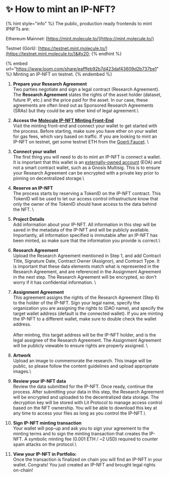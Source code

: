 # ✨ How to mint an IP-NFT?

{% hint style="info" %}
The public, production ready frontends to mint IPNFTs are:

Ethereum Mainnet: [https://mint.molecule.to/](https://mint.molecule.to/)

Testnet (Görli): [https://testnet.mint.molecule.to/](https://testnet.mint.molecule.to/)&#x20;
{% endhint %}



{% embed url="https://www.loom.com/share/eafffeb92b7d423daf43609d2b737be1" %}
Minting an IP-NFT on testnet.
{% endembed %}

1. **Prepare your Research Agreement** \
   Two parties negotiate and sign a legal contract (Research Agreement). The **Research Agreement** states the rights of the asset holder (dataset, future IP, etc.) and the price paid for the asset. In our case, these agreements are often lined out as Sponsored Research Agreements (SRAs) but they could be any other kind of legal agreement.\

2. **Access the** [**Molecule IP-NFT Minting Front-End**](https://mint.molecule.to) \
   Visit the minting front-end and connect your wallet to get started with the process. Before starting, make sure you have ether on your wallet for gas fees, which vary based on traffic. If you are looking to mint an IP-NFT on testnet, get some testnet ETH from the [Goerli Faucet](https://goerlifaucet.com/).  \

3. **Connect your wallet**\
   The first thing you will need to do to mint an IP-NFT is connect a wallet. It is important that this wallet is an [externally-owned account](https://ethereum.org/en/developers/docs/accounts/) (EOA) and not a smart contract wallet, such as a Gnosis Multisig. This is to ensure your Research Agreement can be encrypted with a private key prior to pinning on decentralized storage.\

4. **Reserve an IP-NFT** \
   The process starts by reserving a TokenID on the IP-NFT contract. This TokenID will be used to let our access control infrastructure know that only the owner of the TokenID should have access to the data behind the NFT. \

5. **Project Details**\
   Add information about your IP-NFT. All information in this step will be saved in the metadata of the IP-NFT and will be publicly available. Importantly, all information specified is immutable after an IP-NFT has been minted, so make sure that the information you provide is correct.\

6. **Research Agreement**\
   Upload the Research Agreement mentioned in Step 1, and add Contract Title, Signature Date, Contract Owner (Assignor), and Contract Type. It is important that these data elements match what is represented in the Research Agreement, and are referenced in the Assignment Agreement in the next step. The Research Agreement will be encrypted, so don't worry if it has confidential information. \

7. **Assignment Agreement**\
   This agreement assigns the rights of the Research Agreement (Step 6) to the holder of the IP-NFT. Sign your legal name, specify the organization you are assigning the rights to (DAO name), and specify the target wallet address (default is the connected wallet). If you are minting the IP-NFT to a different wallet, make sure to double check the wallet address. \
   \
   After minting, this target address will be the IP-NFT holder, and is the legal assignee of the Research Agreement. The Assignment Agreement will be publicly viewable to ensure rights are properly assigned. \

8. **Artwork** \
   Upload an image to commemorate the research. This image will be public, so please follow the content guidelines and upload appropriate images.\

9. **Review your IP-NFT data**\
   Review the data submitted for the IP-NFT. Once ready, continue the process. After submitting your data in this step, the Research Agreement will be encrypted and uploaded to the decentralized data storage. The decryption key will be stored with Lit Protocol to manage access control based on the NFT ownership. You will be able to download this key at any time to access your files as long as you control the IP-NFT.\

10. **Sign IP-NFT minting transaction** \
    Your wallet will pop-up and ask you to sign your agreement to the minting terms and to sign the minting transaction that creates the IP-NFT. A symbolic minting fee (0.001 ETH / \~2 USD) required to counter spam attacks on the protocol.\

11. **View your IP-NFT in Portfolio:**\
    Once the transaction is finalized on chain you will find an IP-NFT in your wallet. Congrats! You just created an IP-NFT and brought legal rights on-chain!
